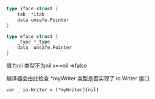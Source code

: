 
```go
type iface struct {
	tab  *itab
	data unsafe.Pointer
}

type eface struct {
	_type *_type
	data  unsafe.Pointer
}
```



值为nil 类型不为nil x==nil =>false


编译器会由此检查 *myWriter 类型是否实现了 io.Writer 接口

`var _ io.Writer = (*myWriter)(nil)`